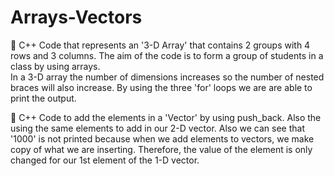 # Arrays-Vectors
🌠 C++ Code that represents an '3-D Array' that contains 2 groups with 4 rows and 3 columns. The aim of the code is to form a group of students in a class by using arrays.  
In a 3-D array the number of dimensions increases so the number of nested braces will also increase. By using the three 'for' loops we are are able to print the output. 

🌠 C++ Code to add the elements in a 'Vector' by using push_back. Also the using the same elements to add in our 2-D vector. Also we can see that '1000' is not printed because when we add elements to vectors, we make copy of what we are inserting. Therefore, the value of the element is only changed for our 1st element of the 1-D vector.
